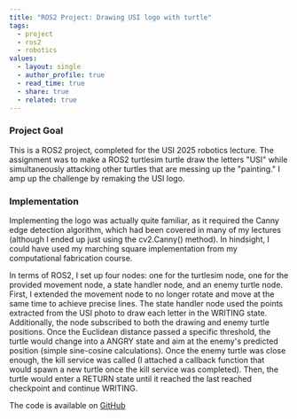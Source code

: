 ```yaml
---
title: "ROS2 Project: Drawing USI logo with turtle"
tags:
  - project
  - ros2
  - robotics
values:
  - layout: single
  - author_profile: true
  - read_time: true
  - share: true
  - related: true
---
```


### Project Goal
This is a ROS2 project, completed for the USI 2025 robotics lecture. The assignment was to make a ROS2 turtlesim turtle draw the letters "USI" while simultaneously attacking other turtles that are messing up the "painting." I amp up the challenge by remaking the USI logo.

### Implementation
Implementing the logo was actually quite familiar, as it required the Canny edge detection algorithm, which had been covered in many of my lectures (although I ended up just using the cv2.Canny() method). In hindsight, I could have used my marching square implementation from my computational fabrication course.

In terms of ROS2, I set up four nodes: one for the turtlesim node, one for the provided movement node, a state handler node, and an enemy turtle node. First, I extended the movement node to no longer rotate and move at the same time to achieve precise lines. The state handler node used the points extracted from the USI photo to draw each letter in the WRITING state. Additionally, the node subscribed to both the drawing and enemy turtle positions. Once the Euclidean distance passed a specific threshold, the turtle would change into a ANGRY state and aim at the enemy's predicted position (simple sine-cosine calculations). Once the enemy turtle was close enough, the kill service was called (I attached a callback function that would spawn a new turtle once the kill service was completed). Then, the turtle would enter a RETURN state until it reached the last reached checkpoint and continue WRITING.

The code is available on [GitHub](https://github.com/s6limall/usi_angry_turtle_project)